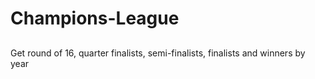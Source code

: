 # Champions-League

##
Get round of 16, quarter finalists, semi-finalists, finalists and winners by year
